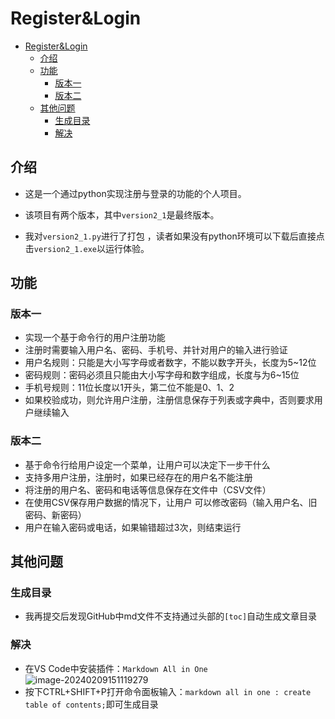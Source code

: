 # Register&Login
- [Register\&Login](#registerlogin)
  - [介绍](#介绍)
  - [功能](#功能)
    - [版本一](#版本一)
    - [版本二](#版本二)
  - [其他问题](#其他问题)
    - [生成目录](#生成目录)
    - [解决](#解决)


## 介绍

- 这是一个通过python实现注册与登录的功能的个人项目。

- 该项目有两个版本，其中`version2_1`是最终版本。

- 我对`version2_1.py`进行了打包 ，读者如果没有python环境可以下载后直接点击`version2_1.exe`以运行体验。

## 功能

### 版本一

- 实现一个基于命令行的用户注册功能
- 注册时需要输入用户名、密码、手机号、并针对用户的输入进行验证
- 用户名规则：只能是大小写字母或者数字，不能以数字开头，长度为5~12位
- 密码规则：密码必须且只能由大小写字母和数字组成，长度与为6~15位
- 手机号规则：11位长度以1开头，第二位不能是0、1、2
- 如果校验成功，则允许用户注册，注册信息保存于列表或字典中，否则要求用户继续输入

### 版本二

- 基于命令行给用户设定一个菜单，让用户可以决定下一步干什么
- 支持多用户注册，注册时，如果已经存在的用户名不能注册
- 将注册的用户名、密码和电话等信息保存在文件中（CSV文件）
- 在使用CSV保存用户数据的情况下，让用户 可以修改密码（输入用户名、旧密码、新密码）
- 用户在输入密码或电话，如果输错超过3次，则结束运行

## 其他问题

### 生成目录
- 我再提交后发现GitHub中md文件不支持通过头部的`[toc]`自动生成文章目录

### 解决
- 在VS Code中安装插件：`Markdown All in One`
  ![image-20240209151119279](https://s2.loli.net/2024/02/09/vw2Vt6FKXlZgkiN.png)
- 按下CTRL+SHIFT+P打开命令面板输入：`markdown all in one : create table of contents;`即可生成目录
